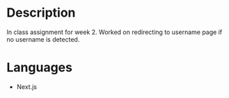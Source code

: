 # Description
In class assignment for week 2. Worked on redirecting to username page if no username is detected.

# Languages
- Next.js